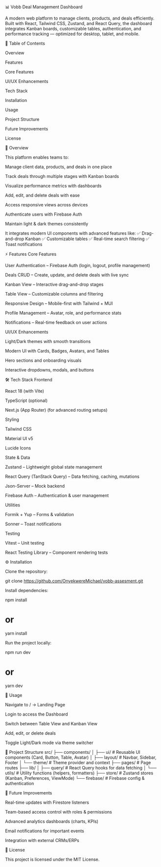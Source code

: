 📊 Vobb Deal Management Dashboard

A modern web platform to manage clients, products, and deals efficiently.
Built with React, Tailwind CSS, Zustand, and React Query, the dashboard integrates Kanban boards, customizable tables, authentication, and performance tracking — optimized for desktop, tablet, and mobile.

📑 Table of Contents

Overview

Features

Core Features

UI/UX Enhancements

Tech Stack

Installation

Usage

Project Structure

Future Improvements

License

🔎 Overview

This platform enables teams to:

Manage client data, products, and deals in one place

Track deals through multiple stages with Kanban boards

Visualize performance metrics with dashboards

Add, edit, and delete deals with ease

Access responsive views across devices

Authenticate users with Firebase Auth

Maintain light & dark themes consistently

It integrates modern UI components with advanced features like:
✅ Drag-and-drop Kanban
✅ Customizable tables
✅ Real-time search filtering
✅ Toast notifications

⚡ Features
Core Features

User Authentication – Firebase Auth (login, logout, profile management)

Deals CRUD – Create, update, and delete deals with live sync

Kanban View – Interactive drag-and-drop stages

Table View – Customizable columns and filtering

Responsive Design – Mobile-first with Tailwind + MUI

Profile Management – Avatar, role, and performance stats

Notifications – Real-time feedback on user actions

UI/UX Enhancements

Light/Dark themes with smooth transitions

Modern UI with Cards, Badges, Avatars, and Tables

Hero sections and onboarding visuals

Interactive dropdowns, modals, and buttons

🛠️ Tech Stack
Frontend

React 18 (with Vite)

TypeScript (optional)

Next.js (App Router) (for advanced routing setups)

Styling

Tailwind CSS

Material UI v5

Lucide Icons

State & Data

Zustand – Lightweight global state management

React Query (TanStack Query) – Data fetching, caching, mutations

Json-Server – Mock backend

Firebase Auth – Authentication & user management

Utilities

Formik + Yup – Forms & validation

Sonner – Toast notifications

Testing

Vitest – Unit testing

React Testing Library – Component rendering tests

⚙️ Installation

Clone the repository:

git clone https://github.com/OnyekwereMichael/vobb-assesment.git



Install dependencies:

npm install
# or
yarn install


Run the project locally:

npm run dev
# or
yarn dev

🚀 Usage

Navigate to / → Landing Page

Login to access the Dashboard

Switch between Table View and Kanban View

Add, edit, or delete deals


Toggle Light/Dark mode via theme switcher

📂 Project Structure
src/
├── components/
│   ├── ui/         # Reusable UI components (Card, Button, Table, Avatar)
│   ├── layout/     # Navbar, Sidebar, Footer
│   └── theme/      # Theme provider and context
├── pages/          # Page routes
├── lib/
│   ├── query/      # React Query hooks for data fetching
│   └── utils/      # Utility functions (helpers, formatters)
├── store/          # Zustand stores (Kanban, Preferences, ViewMode)
└── firebase/       # Firebase config & authentication

🔮 Future Improvements

Real-time updates with Firestore listeners

Team-based access control with roles & permissions

Advanced analytics dashboards (charts, KPIs)

Email notifications for important events

Integration with external CRMs/ERPs

📜 License

This project is licensed under the MIT License.

